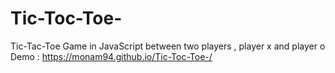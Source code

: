# Tic-Toc-Toe-
Tic-Tac-Toe Game in JavaScript between two players , player x and player o 
Demo :  https://monam94.github.io/Tic-Toc-Toe-/

